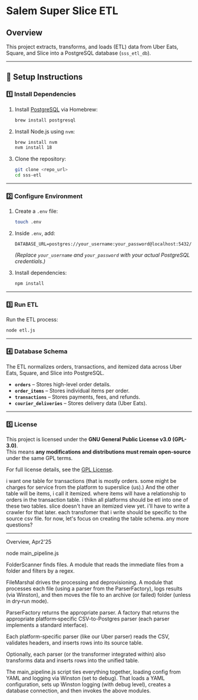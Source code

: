 # Salem Super Slice ETL

## Overview
This project extracts, transforms, and loads (ETL) data from Uber Eats, Square, and Slice into a PostgreSQL database (`sss_etl_db`).

---

## 🚀 Setup Instructions

### 1️⃣ Install Dependencies
1. Install [PostgreSQL](https://www.postgresql.org/) via Homebrew:
   ```sh
   brew install postgresql
   ```
2. Install Node.js using `nvm`:
   ```sh
   brew install nvm
   nvm install 18
   ```
3. Clone the repository:
   ```sh
   git clone <repo_url>
   cd sss-etl
   ```

---

### 2️⃣ Configure Environment
1. Create a `.env` file:
   ```sh
   touch .env
   ```
2. Inside `.env`, add:
   ```
   DATABASE_URL=postgres://your_username:your_password@localhost:5432/sss_etl_db
   ```
   *(Replace `your_username` and `your_password` with your actual PostgreSQL credentials.)*

3. Install dependencies:
   ```sh
   npm install
   ```

---

### 3️⃣ Run ETL
Run the ETL process:
```sh
node etl.js
```

---

### 4️⃣ Database Schema
The ETL normalizes orders, transactions, and itemized data across Uber Eats, Square, and Slice into PostgreSQL.

- **`orders`** – Stores high-level order details.
- **`order_items`** – Stores individual items per order.
- **`transactions`** – Stores payments, fees, and refunds.
- **`courier_deliveries`** – Stores delivery data (Uber Eats).

---

### 5️⃣ License
This project is licensed under the **GNU General Public License v3.0 (GPL-3.0)**.  
This means **any modifications and distributions must remain open-source** under the same GPL terms.

For full license details, see the [GPL License](https://www.gnu.org/licenses/gpl-3.0.txt).



i want one table for transactions (that is mostly orders. some might be charges for service from the platform to superslice (us).) And the other table will be items, i call it itemized. where items will have a relationship to orders in the transaction table. i thikn all platforms should be etl into one of these two tables. slice doesn't have an itemized view yet. i'll have to write a crawler for that later. each transfomer that i write should be specific to the source csv file. for now, let's focus on creating the table schema. any more questions?

---

Overview, Apr2'25

node main_pipeline.js

FolderScanner finds files. A module that reads the immediate files from a folder and filters by a regex.

FileMarshal drives the processing and deprovisioning. A module that processes each file (using a parser from the ParserFactory), logs results (via Winston), and then moves the file to an archive (or failed) folder (unless in dry‐run mode).

ParserFactory returns the appropriate parser. A factory that returns the appropriate platform‐specific CSV-to-Postgres parser (each parser implements a standard interface).

Each platform-specific parser (like our Uber parser) reads the CSV, validates headers, and inserts rows into its source table.

Optionally, each parser (or the transformer integrated within) also transforms data and inserts rows into the unified table.

The main_pipeline.js script ties everything together, loading config from YAML and logging via Winston (set to debug). That loads a YAML configuration, sets up Winston logging (with debug level), creates a database connection, and then invokes the above modules.